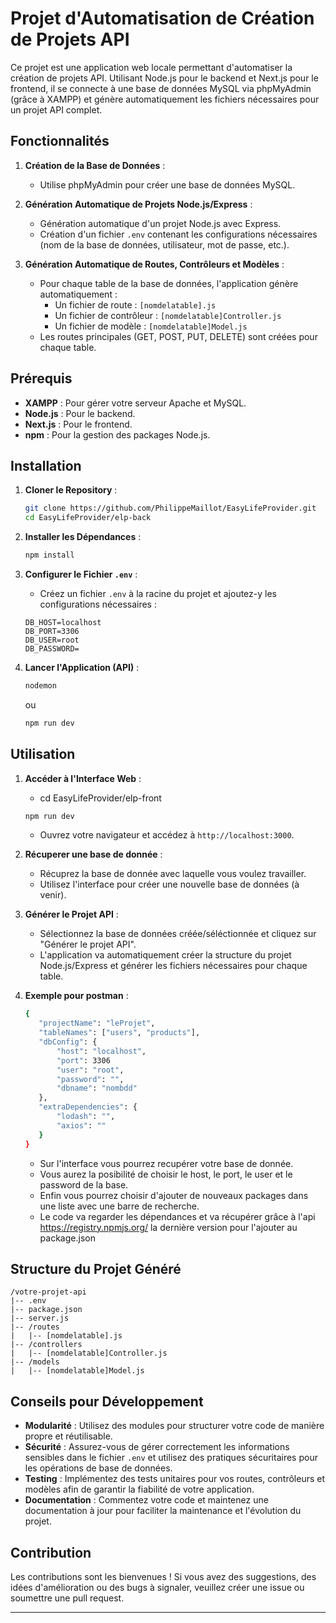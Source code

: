 # Projet d'Automatisation de Création de Projets API

Ce projet est une application web locale permettant d'automatiser la création de projets API. Utilisant Node.js pour le backend et Next.js pour le frontend, il se connecte à une base de données MySQL via phpMyAdmin (grâce à XAMPP) et génère automatiquement les fichiers nécessaires pour un projet API complet.

## Fonctionnalités

1. **Création de la Base de Données** :
    - Utilise phpMyAdmin pour créer une base de données MySQL.
    
2. **Génération Automatique de Projets Node.js/Express** :
    - Génération automatique d'un projet Node.js avec Express.
    - Création d'un fichier `.env` contenant les configurations nécessaires (nom de la base de données, utilisateur, mot de passe, etc.).

3. **Génération Automatique de Routes, Contrôleurs et Modèles** :
    - Pour chaque table de la base de données, l'application génère automatiquement :
        - Un fichier de route : `[nomdelatable].js`
        - Un fichier de contrôleur : `[nomdelatable]Controller.js`
        - Un fichier de modèle : `[nomdelatable]Model.js`
    - Les routes principales (GET, POST, PUT, DELETE) sont créées pour chaque table.

## Prérequis

- **XAMPP** : Pour gérer votre serveur Apache et MySQL.
- **Node.js** : Pour le backend.
- **Next.js** : Pour le frontend.
- **npm** : Pour la gestion des packages Node.js.

## Installation

1. **Cloner le Repository** :
    ```bash
    git clone https://github.com/PhilippeMaillot/EasyLifeProvider.git
    cd EasyLifeProvider/elp-back
    ```

2. **Installer les Dépendances** :
    ```bash
    npm install
    ```

3. **Configurer le Fichier `.env`** :
    - Créez un fichier `.env` à la racine du projet et ajoutez-y les configurations nécessaires :
    ```
    DB_HOST=localhost
    DB_PORT=3306
    DB_USER=root
    DB_PASSWORD=
    ```

4. **Lancer l'Application (API)** :
    ```bash
    nodemon
    ```
    ou
     ```bash
    npm run dev
    ```

## Utilisation

1. **Accéder à l'Interface Web** :
    - cd EasyLifeProvider/elp-front
    ```bash
    npm run dev
    ```
    - Ouvrez votre navigateur et accédez à `http://localhost:3000`.

2. **Récuperer une base de donnée** :
    - Récuprez la base de donnée avec laquelle vous voulez travailler.
    - Utilisez l'interface pour créer une nouvelle base de données (à venir).

3. **Générer le Projet API** :
    - Sélectionnez la base de données créée/séléctionnée et cliquez sur "Générer le projet API".
    - L'application va automatiquement créer la structure du projet Node.js/Express et générer les fichiers nécessaires pour chaque table.

4. **Exemple pour postman** :
     ```bash
    {
        "projectName": "leProjet",
        "tableNames": ["users", "products"],
        "dbConfig": {
            "host": "localhost",
            "port": 3306
            "user": "root",
            "password": "",
            "dbname": "nombdd"
        },
        "extraDependencies": {
            "lodash": "",
            "axios": ""
        }
    }
    ```
    - Sur l'interface vous pourrez recupérer votre base de donnée.
    - Vous aurez la posibilité de choisir le host, le port, le user et le password de la base.
    - Enfin vous pourrez choisir d'ajouter de nouveaux packages dans une liste avec une barre de recherche.
    - Le code va regarder les dépendances et va récupérer grâce à l'api https://registry.npmjs.org/ la dernière version pour l'ajouter au package.json 

## Structure du Projet Généré

```
/votre-projet-api
|-- .env
|-- package.json
|-- server.js
|-- /routes
|   |-- [nomdelatable].js
|-- /controllers
|   |-- [nomdelatable]Controller.js
|-- /models
|   |-- [nomdelatable]Model.js
```

## Conseils pour Développement

- **Modularité** : Utilisez des modules pour structurer votre code de manière propre et réutilisable.
- **Sécurité** : Assurez-vous de gérer correctement les informations sensibles dans le fichier `.env` et utilisez des pratiques sécuritaires pour les opérations de base de données.
- **Testing** : Implémentez des tests unitaires pour vos routes, contrôleurs et modèles afin de garantir la fiabilité de votre application.
- **Documentation** : Commentez votre code et maintenez une documentation à jour pour faciliter la maintenance et l'évolution du projet.

## Contribution

Les contributions sont les bienvenues ! Si vous avez des suggestions, des idées d'amélioration ou des bugs à signaler, veuillez créer une issue ou soumettre une pull request.

---
